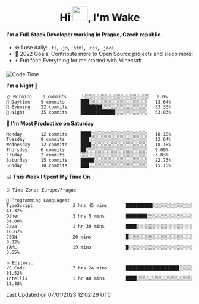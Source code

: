 <h1 align="center">Hi <img src="https://raw.githubusercontent.com/MrWakeCZ/MrWakeCZ/master/Hi.gif" width="40px" />, I'm Wake</h1>

#### I'm a Full-Stack Developer working in Prague, Czech republic.
- ⚙️ I use daily: `.ts`, `.js`, `.html`, `.css`, `.java`
- 🥅 2022 Goals: Contribute more to Open Source projects and sleep more!
- ⚡ Fun fact: Everything for me started with Minecraft

<!--START_SECTION:waka-->
![Code Time](http://img.shields.io/badge/Code%20Time-2%2C884%20hrs%2011%20mins-blue)

**I'm a Night 🦉** 

```text
🌞 Morning    0 commits      ░░░░░░░░░░░░░░░░░░░░░░░░░   0.0% 
🌆 Daytime    9 commits      ███░░░░░░░░░░░░░░░░░░░░░░   13.64% 
🌃 Evening    22 commits     ████████░░░░░░░░░░░░░░░░░   33.33% 
🌙 Night      35 commits     █████████████░░░░░░░░░░░░   53.03%

```
📅 **I'm Most Productive on Saturday** 

```text
Monday       12 commits     ████░░░░░░░░░░░░░░░░░░░░░   18.18% 
Tuesday      9 commits      ███░░░░░░░░░░░░░░░░░░░░░░   13.64% 
Wednesday    12 commits     ████░░░░░░░░░░░░░░░░░░░░░   18.18% 
Thursday     6 commits      ██░░░░░░░░░░░░░░░░░░░░░░░   9.09% 
Friday       2 commits      ░░░░░░░░░░░░░░░░░░░░░░░░░   3.03% 
Saturday     15 commits     █████░░░░░░░░░░░░░░░░░░░░   22.73% 
Sunday       10 commits     ███░░░░░░░░░░░░░░░░░░░░░░   15.15%

```


📊 **This Week I Spent My Time On** 

```text
⌚︎ Time Zone: Europe/Prague

💬 Programming Languages: 
TypeScript               3 hrs 45 mins       ██████████░░░░░░░░░░░░░░░   41.32% 
Other                    3 hrs 5 mins        ████████░░░░░░░░░░░░░░░░░   34.08% 
Java                     1 hr 30 mins        ████░░░░░░░░░░░░░░░░░░░░░   16.62% 
JSON                     20 mins             █░░░░░░░░░░░░░░░░░░░░░░░░   3.82% 
YAML                     19 mins             █░░░░░░░░░░░░░░░░░░░░░░░░   3.65%

🔥 Editors: 
VS Code                  7 hrs 24 mins       ████████████████████░░░░░   81.52% 
IntelliJ                 1 hr 40 mins        ████░░░░░░░░░░░░░░░░░░░░░   18.48%

```


 Last Updated on 07/01/2023 12:02:29 UTC
<!--END_SECTION:waka-->
